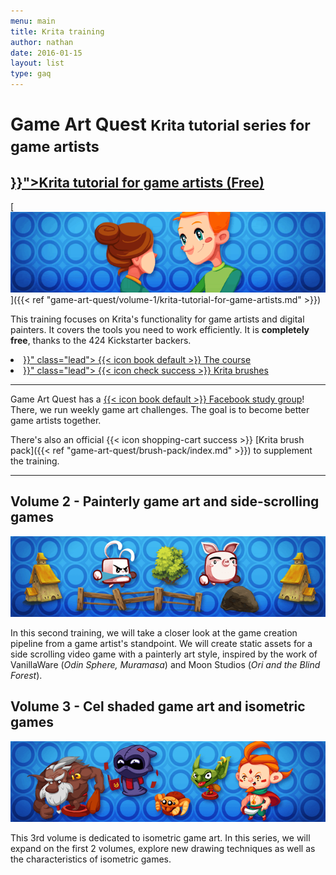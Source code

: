 ```yaml
---
menu: main
title: Krita training
author: nathan
date: 2016-01-15
layout: list
type: gaq
---
```


<!-- PAGE NAVIGATION -->

<h1>Game Art Quest <small>Krita tutorial series for game artists</small></h1>

<!-- <div row>
  <ul class="group">
    <li class="group-item">
      <a href="{{< ref "#training" >}}"> {{< icon book default >}} The training </a>
    </li>
    <li class="group-item">
      <a href="#discover"> {{< icon eye default >}} Discover </a>
    </li>
    <li class="group-item">
      <a href="#free-assets"> {{< icon paint-brush success >}} Free assets </a>
    </li>
  </ul>
</div> -->

<!-- <h2 id="training">{{< icon book default >}} The training</h2> -->

<h2><a href="{{< ref "game-art-quest/volume-1/krita-tutorial-for-game-artists.md" >}}">Krita tutorial for game artists <span class="text--success">(Free)</span></a></h2>

[<img src="game-art-quest-free-krita-tutorials.png" alt="Game Art Quest volume 1 banner - Free Krita tutorials" class="img-responsive"/>]({{< ref "game-art-quest/volume-1/krita-tutorial-for-game-artists.md" >}})

This training focuses on Krita's functionality for game artists and digital painters. It covers the tools you need to work efficiently.
It is **completely free**, thanks to the 424 Kickstarter backers.

<div class="group">
  <li class="group-item">
    <a href="{{< ref "game-art-quest/volume-1/krita-tutorial-for-game-artists.md" >}}" class="lead"> {{< icon book default >}} The course </a>
  </li>
  <li class="group-item">
    <a href="{{< ref "game-art-quest/brush-pack/index.md" >}}" class="lead"> {{< icon check success >}} Krita brushes </a>
  </li>
</div>

<hr>

<!-- REWRITE EVERYTHING FROM HERE -->

Game Art Quest has a [{{< icon book default >}} Facebook study group](https://www.facebook.com/groups/GameArtQuest/)! There, we run weekly game art challenges. The goal is to become better game artists together.

There's also an official {{< icon shopping-cart success >}} [Krita brush pack]({{< ref "game-art-quest/brush-pack/index.md" >}}) to supplement the training.

<hr>

## Volume 2 - Painterly game art and side-scrolling games

<img src="game-art-quest-painterly.png" alt="Game Art Quest volume 2 banner - painterly art" class="img-responsive"/>

In this second training, we will take a closer look at the game creation pipeline from a game artist's standpoint. We will create static assets for a side scrolling video game with a painterly art style, inspired by the work of VanillaWare (_Odin Sphere, Muramasa_) and Moon Studios (_Ori and the Blind Forest_).

## Volume 3 - Cel shaded game art and isometric games

<img src="game-art-quest-cel-shaded.png" alt="Game Art Quest volume 3 banner - Cel shaded art" class="img-responsive"/>

This 3rd volume is dedicated to isometric game art. In this series, we will expand on the first 2 volumes, explore new drawing techniques as well as the characteristics of isometric games.

</div>
